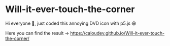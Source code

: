 # Will-it-ever-touch-the-corner
Hi everyone 👋, just coded this annoying DVD icon with p5.js  😆

Here you can find the result -> https://caloudev.github.io/Will-it-ever-touch-the-corner/
